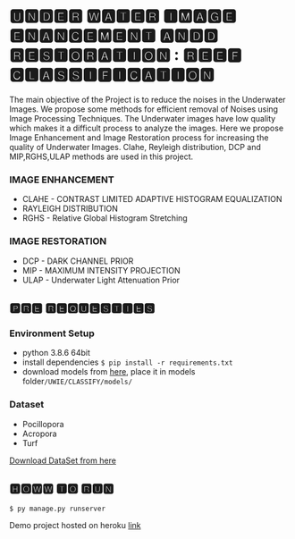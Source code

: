 # 🆄🅽🅳🅴🆁 🆆🅰🆃🅴🆁 🅸🅼🅰🅶🅴 🅴🅽🅰🅽🅲🅴🅼🅴🅽🆃 🅰🅽🅳🅳 🆁🅴🆂🆃🅾🆁🅰🆃🅸🅾🅽 : 🆁🅴🅴🅵 🅲🅻🅰🆂🆂🅸🅵🅸🅲🅰🆃🅸🅾🅽

The main objective of the Project is to reduce the noises in the Underwater Images.
We propose some methods for efficient removal of Noises using Image Processing
Techniques.
  The Underwater images have low quality which makes it a difficult process to analyze
the images. Here we propose Image Enhancement and Image Restoration process for
increasing the quality of Underwater Images. Clahe, Reyleigh distribution, DCP and
MIP,RGHS,ULAP methods are used in this project.

### IMAGE ENHANCEMENT

- CLAHE - CONTRAST LIMITED ADAPTIVE HISTOGRAM EQUALIZATION
- RAYLEIGH DISTRIBUTION
- RGHS - Relative Global Histogram Stretching

### IMAGE RESTORATION

- DCP - DARK CHANNEL PRIOR
- MIP - MAXIMUM INTENSITY PROJECTION
- ULAP - Underwater Light Attenuation Prior

## 🅿🆁🅴 🆁🅴🆀🆄🅴🆂🆃🅸🅴🆂

### Environment Setup

- python 3.8.6 64bit
- install dependencies `$ pip install -r requirements.txt`
- download models from [here](https://drive.google.com/drive/folders/1euqJMjlMuDJpLOWRTrMhzEG_RH62cdiw?usp=sharing "link title"), place it in models folder`/UWIE/CLASSIFY/models/`

### Dataset

- Pocillopora
- Acropora
- Turf

[Download DataSet from here](http://vision.ucsd.edu/~beijbom/moorea_labeled_corals/patches/)

## 🅷🅾🆆🆆 🆃🅾 🆁🆄🅽

`$ py manage.py runserver`

Demo project hosted on heroku [link](https://under-water-image-enhancement.herokuapp.com/)
